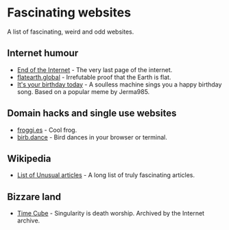 # Fascinating websites
A list of fascinating, weird and odd websites.

## Internet humour
* [End of the Internet](http://endoftheinternet.com/) - The very last page of the internet.
* [flatearth.global](flatearth.global) - Irrefutable proof that the Earth is flat.
* [It's your birthday today](https://itsyourbirthday.today/) - A soulless machine sings you a happy birthday song. Based on a popular meme by Jerma985.
## Domain hacks and single use websites
* [froggi.es](froggi.es) - Cool frog.
* [birb.dance](birb.dance) - Bird dances in your browser or terminal.

## Wikipedia
* [List of Unusual articles](https://en.wikipedia.org/wiki/Wikipedia:Unusual_articles) - A long list of truly fascinating articles.

## Bizzare land
* [Time Cube](http://web.archive.org/web/20160112000701/http://www.timecube.com/) - Singularity is death worship. Archived by the Internet archive.

